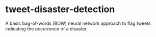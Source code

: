 # tweet-disaster-detection
A basic bag-of-words (BOW) neural network approach to flag tweets indicating the occurrence of a disaster.
